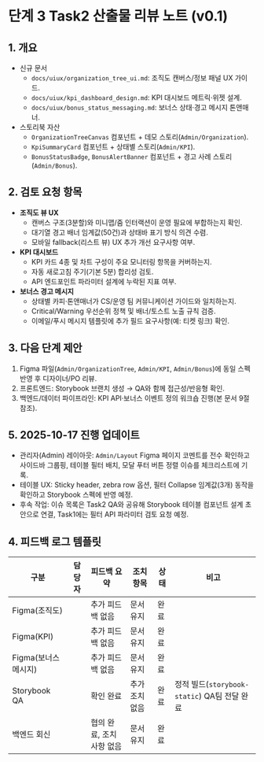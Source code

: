 # 단계 3 Task2 산출물 리뷰 노트 (v0.1)

## 1. 개요
- 신규 문서
  - `docs/uiux/organization_tree_ui.md`: 조직도 캔버스/정보 패널 UX 가이드.
  - `docs/uiux/kpi_dashboard_design.md`: KPI 대시보드 메트릭·위젯 설계.
  - `docs/uiux/bonus_status_messaging.md`: 보너스 상태·경고 메시지 톤앤매너.
- 스토리북 자산
  - `OrganizationTreeCanvas` 컴포넌트 + 데모 스토리(`Admin/Organization`).
  - `KpiSummaryCard` 컴포넌트 + 상태별 스토리(`Admin/KPI`).
  - `BonusStatusBadge`, `BonusAlertBanner` 컴포넌트 + 경고 사례 스토리(`Admin/Bonus`).

## 2. 검토 요청 항목
- **조직도 뷰 UX**
  - 캔버스 구조(3분할)와 미니맵/줌 인터랙션이 운영 필요에 부합하는지 확인.
  - 대기열 경고 배너 임계값(50건)과 상태바 표기 방식 의견 수렴.
  - 모바일 fallback(리스트 뷰) UX 추가 개선 요구사항 여부.
- **KPI 대시보드**
  - KPI 카드 4종 및 차트 구성이 주요 모니터링 항목을 커버하는지.
  - 자동 새로고침 주기(기본 5분) 합리성 검토.
  - API 엔드포인트 파라미터 설계에 누락된 지표 여부.
- **보너스 경고 메시지**
  - 상태별 카피·톤앤매너가 CS/운영 팀 커뮤니케이션 가이드와 일치하는지.
  - Critical/Warning 우선순위 정책 및 배너/토스트 노출 규칙 검증.
  - 이메일/푸시 메시지 템플릿에 추가 필드 요구사항(예: 티켓 링크) 확인.

## 3. 다음 단계 제안
1. Figma 파일(`Admin/OrganizationTree`, `Admin/KPI`, `Admin/Bonus`)에 동일 스펙 반영 후 디자이너/PO 리뷰.
2. 프론트엔드: Storybook 브랜치 생성 → QA와 함께 접근성/반응형 확인.
3. 백엔드/데이터 파이프라인: KPI API·보너스 이벤트 정의 워크숍 진행(본 문서 9절 참조).

## 5. 2025-10-17 진행 업데이트
- 관리자(Admin) 레이아웃: `Admin/Layout` Figma 페이지 코멘트를 전수 확인하고 사이드바 그룹핑, 테이블 필터 배치, 모달 푸터 버튼 정렬 이슈를 체크리스트에 기록.
- 테이블 UX: Sticky header, zebra row 옵션, 필터 Collapse 임계값(3개) 동작을 확인하고 Storybook 스펙에 반영 예정.
- 후속 작업: 이슈 목록은 Task2 QA와 공유해 Storybook 테이블 컴포넌트 설계 초안으로 연결, Task1에는 필터 API 파라미터 검토 요청 예정.

## 4. 피드백 로그 템플릿
| 구분 | 담당자 | 피드백 요약 | 조치 항목 | 상태 | 비고 |
| --- | --- | --- | --- | --- | --- |
| Figma(조직도) |  | 추가 피드백 없음 | 문서 유지 | 완료 |  |
| Figma(KPI) |  | 추가 피드백 없음 | 문서 유지 | 완료 |  |
| Figma(보너스 메시지) |  | 추가 피드백 없음 | 문서 유지 | 완료 |  |
| Storybook QA |  | 확인 완료 | 추가 조치 없음 | 완료 | 정적 빌드(`storybook-static`) QA팀 전달 완료 |
| 백엔드 회신 |  | 협의 완료, 조치 사항 없음 | 문서 유지 | 완료 |  |
